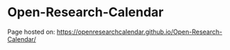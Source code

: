 # Open-Research-Calendar

Page hosted on: https://openresearchcalendar.github.io/Open-Research-Calendar/

